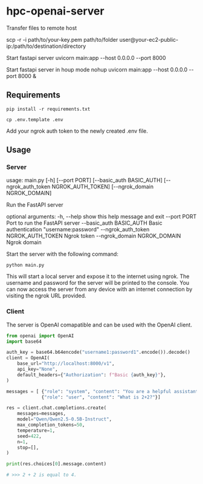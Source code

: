 # hpc-openai-server

Transfer files to remote host

scp -r -i path/to/your-key.pem path/to/folder user@your-ec2-public-ip:/path/to/destination/directory


Start fastapi server
uvicorn main:app --host 0.0.0.0 --port 8000

Start fastapi server in houp mode
nohup uvicorn main:app --host 0.0.0.0 --port 8000 &


## Requirements

```
pip install -r requirements.txt
```



```
cp .env.template .env
```

Add your ngrok auth token to the newly created .env file.




## Usage

### Server
usage: main.py [-h] [--port PORT] [--basic_auth BASIC_AUTH] [--ngrok_auth_token NGROK_AUTH_TOKEN] [--ngrok_domain NGROK_DOMAIN]

Run the FastAPI server

optional arguments:
  -h, --help            show this help message and exit
  --port PORT           Port to run the FastAPI server
  --basic_auth BASIC_AUTH
                        Basic authentication "username:password"
  --ngrok_auth_token NGROK_AUTH_TOKEN
                        Ngrok token
  --ngrok_domain NGROK_DOMAIN
                        Ngrok domain

Start the server with the following command:
```
python main.py
```

This will start a local server and expose it to the internet using ngrok. The username and password for the server will be printed to the console. You can now access the server from any device with an internet connection by visiting the ngrok URL provided.

### Client

The server is OpenAI comapatible and can be used with the OpenAI client.

```python
from openai import OpenAI
import base64

auth_key = base64.b64encode("username1:password1".encode()).decode()
client = OpenAI(
    base_url="http://localhost:8000/v1",
    api_key="None",
    default_headers={"Authorization": f"Basic {auth_key}"},
)

messages = [ {"role": "system", "content": "You are a helpful assistant."},
             {"role": "user", "content": "What is 2+2?"}]

res = client.chat.completions.create(
    messages=messages,
    model="Qwen/Qwen2.5-0.5B-Instruct",
    max_completion_tokens=50,
    temperature=1,
    seed=422,
    n=1,
    stop=[],
)

print(res.choices[0].message.content)

# >>> 2 + 2 is equal to 4.
```

